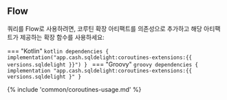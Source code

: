 ## Flow

쿼리를 Flow로 사용하려면, 코루틴 확장 아티팩트를 의존성으로 추가하고 해당 아티팩트가 제공하는 확장 함수를 사용하세요:

=== "Kotlin"
    ```kotlin
    dependencies {
      implementation("app.cash.sqldelight:coroutines-extensions:{{ versions.sqldelight }}")
    }
    ```
=== "Groovy"
    ```groovy
    dependencies {
      implementation "app.cash.sqldelight:coroutines-extensions:{{ versions.sqldelight }"
    }
    ```

{% include 'common/coroutines-usage.md' %}